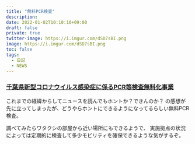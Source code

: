 ```yaml
---
title: "無料PCR検査"
description: 
date: 2022-01-02T10:10:10+09:00
draft: false
private: true
twitter-image: https://i.imgur.com/dSD7sBI.png
image: https://i.imgur.com/dSD7sBI.png
toc: false
tags:
  - 日記
  - NEWS
---
```


### [千葉県新型コロナウイルス感染症に係るPCR等検査無料化事業](https://www.pref.chiba.lg.jp/shippei/kansenshou/pcrmuryouka.html)

これまでの経緯からしてニュースを読んでもホントか？できんのか？
の感想が先に立ってしまったが、どうやらホントにできるようになってるらしい無料PCR検査。

調べてみたらワタクシの部屋から近い場所にもできるようで、
実施拠点の状況によっては定期的に検査して多少モビリティを確保できるような気がするぞ。
